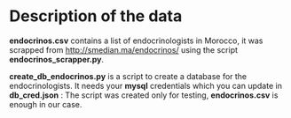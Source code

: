 # Description of the data

**endocrinos.csv** contains a list of endocrinologists in Morocco, it was scrapped from http://smedian.ma/endocrinos/ using the script **endocrinos_scrapper.py**.
<br>

**create_db_endocrinos.py** is a script to create a database for the endocrinologists. It needs your **mysql** credentials which you can update in **db_cred.json** : The script was created only for testing, **endocrinos.csv** is enough in our case.
